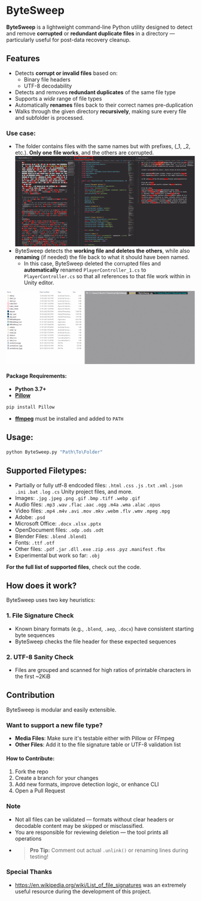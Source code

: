 # ByteSweep
**ByteSweep** is a lightweight command-line Python utility designed to detect and remove **corrupted** or **redundant duplicate files** in a directory — particularly useful for post-data recovery cleanup.

## Features
- Detects **corrupt or invalid files** based on:
  - Binary file headers
  - UTF-8 decodability
- Detects and removes **redundant duplicates** of the same file type
- Supports a *wide* range of file types
- Automatically **renames** files back to their correct names pre-duplication
- Walks through the given directory **recursively**, making sure every file and subfolder is processed.
  
### Use case:
- The folder contains files with the same names but with prefixes, (_1, _2, etc.). **Only one file works**, and the others are corrupted.
![demo image showing 3 copies of corrupted files with only one having valid data](demo.png)
- ByteSweep detects the **working file and deletes the others**, while also **renaming** (if needed) the file back to what it should have been named.
  - In this case, ByteSweep deleted the corrupted files and **automatically** renamed `PlayerController_1.cs` to `PlayerController.cs` so that all references to that file work within in Unity editor.

![gif showcasing the tool](demo.gif)
#### Package Requirements:
- **Python 3.7+**
- **[Pillow](https://pypi.org/project/Pillow/)**
```bash
pip install Pillow
```
- **[ffmpeg](https://www.ffmpeg.org/download.html)** must be installed and added to `PATH`

## Usage:
```bash
python ByteSweep.py "Path\To\Folder"
```

## Supported Filetypes:
- Partially or fully utf-8 endcoded files: `.html` `.css` `.js` `.txt` `.xml` `.json` `.ini` `.bat` `.log` `.cs` Unity project files, and more.
- Images: `.jpg` `.jpeg` `.png` `.gif` `.bmp` `.tiff` `.webp` `.gif`
- Audio files:  `.mp3` `.wav` `.flac` `.aac` `.ogg` `.m4a` `.wma` `.alac` `.opus`
- Video files: `.mp4` `.m4v` `.avi` `.mov` `.mkv` `.webm` `.flv` `.wmv` `.mpeg` `.mpg`
- Adobe: `.psd`
- Microsoft Office: `.docx` `.xlsx` `.pptx`
- OpenDocument files: `.odp` `.ods` `.odt`
- Blender Files: `.blend` `.blend1`
- Fonts: `.ttf` `.otf`
- Other files: `.pdf` `.jar` `.dll` `.exe` `.zip` `.ess` `.pyz` `.manifest` `.fbx`
- Experimental but work so far: `.obj`

**For the full list of supported files**, check out the code.

## How does it work?
ByteSweep uses two key heuristics:
### 1. **File Signature Check**
- Known binary formats (e.g., `.blend`, `.aep`, `.docx`) have consistent starting byte sequences
- ByteSweep checks the file header for these expected sequences
### 2. **UTF-8 Sanity Check**
- Files are grouped and scanned for high ratios of printable characters in the first \~2KiB

## Contribution
ByteSweep is modular and easily extensible.

### Want to support a new file type?
- **Media Files**: Make sure it's testable either with Pillow or FFmpeg
- **Other Files**: Add it to the file signature table or UTF-8 validation list

#### How to Contribute:
1. Fork the repo
2. Create a branch for your changes
3. Add new formats, improve detection logic, or enhance CLI
4. Open a Pull Request

### Note
- Not all files can be validated — formats without clear headers or decodable content may be skipped or misclassified.
- You are responsible for reviewing deletion — the tool prints all operations
- > **Pro Tip:** Comment out actual `.unlink()` or renaming lines during testing!

### Special Thanks
- https://en.wikipedia.org/wiki/List_of_file_signatures was an extremely useful resource during the development of this project.